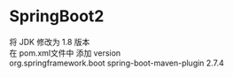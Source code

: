 # SpringBoot2
将 JDK 修改为 1.8 版本<br/>
在 pom.xml文件中 添加 version<br/>
<plugin>
    <groupId>org.springframework.boot</groupId>
    <artifactId>spring-boot-maven-plugin</artifactId>
    <version>2.7.4</version>
</plugin>
